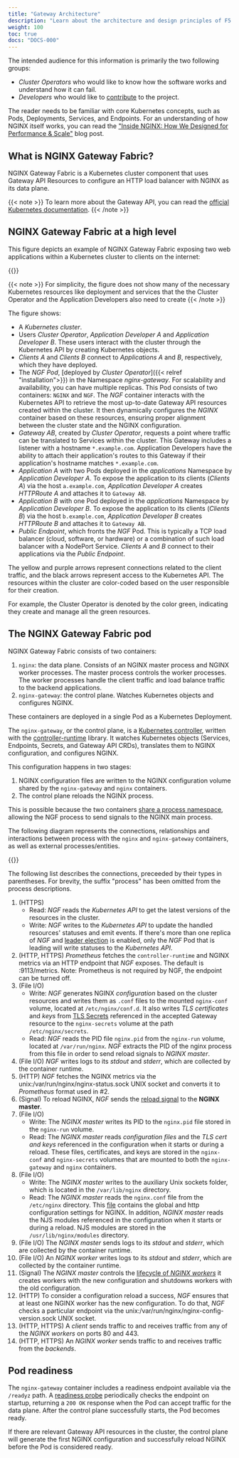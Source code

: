 ```yaml
---
title: "Gateway Architecture"
description: "Learn about the architecture and design principles of F5 NGINX Gateway Fabric."
weight: 100
toc: true
docs: "DOCS-000"
---
```


The intended audience for this information is primarily the two following groups:

- _Cluster Operators_ who would like to know how the software works and understand how it can fail.
- _Developers_ who would like to [contribute](https://github.com/nginxinc/nginx-gateway-fabric/blob/main/CONTRIBUTING.md) to the project.

The reader needs to be familiar with core Kubernetes concepts, such as Pods, Deployments, Services, and Endpoints. For an understanding of how NGINX itself works, you can read the ["Inside NGINX: How We Designed for Performance & Scale"](https://www.nginx.com/blog/inside-nginx-how-we-designed-for-performance-scale/) blog post.

## What is NGINX Gateway Fabric?

NGINX Gateway Fabric is a Kubernetes cluster component that uses Gateway API Resources to configure an HTTP load balancer with NGINX as its data plane.

{{< note >}} To learn more about the Gateway API, you can read the [official Kubernetes documentation](https://gateway-api.sigs.k8s.io/). {{< /note >}}

## NGINX Gateway Fabric at a high level

This figure depicts an example of NGINX Gateway Fabric exposing two web applications within a Kubernetes cluster to clients on the internet:

{{<img src="/img/ngf-high-level.png" alt="">}}

{{< note >}} For simplicity, the figure does not show many of the necessary Kubernetes resources like deployment and services that the the Cluster Operator and the Application Developers also need to create {{< /note >}} 

The figure shows:

- A _Kubernetes cluster_.
- Users _Cluster Operator_, _Application Developer A_ and _Application Developer B_. These users interact with the
cluster through the Kubernetes API by creating Kubernetes objects.
- _Clients A_ and _Clients B_ connect to _Applications A_ and _B_, respectively, which they have deployed.
- The _NGF Pod_, [deployed by _Cluster Operator_]({{< relref "installation">}}) in the Namespace _nginx-gateway_. For
scalability and availability, you can have multiple replicas. This Pod consists of two containers: `NGINX` and `NGF`.
The _NGF_ container interacts with the Kubernetes API to retrieve the most up-to-date Gateway API resources created
within the cluster. It then dynamically configures the _NGINX_ container based on these resources, ensuring proper
alignment between the cluster state and the NGINX configuration.
- _Gateway AB_, created by _Cluster Operator_, requests a point where traffic can be translated to Services within the
cluster. This Gateway includes a listener with a hostname `*.example.com`. Application Developers have the ability to
attach their application's routes to this Gateway if their application's hostname matches `*.example.com`.
- _Application A_ with two Pods deployed in the _applications_ Namespace by _Application Developer A_. To expose the
application to its clients (_Clients A_) via the host `a.example.com`, _Application Developer A_ creates _HTTPRoute A_
and attaches it to `Gateway AB`.
- _Application B_ with one Pod deployed in the _applications_ Namespace by _Application Developer B_. To expose the
application to its clients (_Clients B_) via the host `b.example.com`, _Application Developer B_ creates _HTTPRoute B_
and attaches it to `Gateway AB`.
- _Public Endpoint_, which fronts the _NGF_ Pod. This is typically a TCP load balancer (cloud, software, or hardware)
or a combination of such load balancer with a NodePort Service. _Clients A_ and _B_ connect to their applications via
the _Public Endpoint_.

The yellow and purple arrows represent connections related to the client traffic, and the black arrows represent access to the Kubernetes API. The resources within the cluster are color-coded based on the user responsible for their creation.  

For example, the Cluster Operator is denoted by the color green, indicating they create and manage all the green resources.

## The NGINX Gateway Fabric pod

NGINX Gateway Fabric consists of two containers:

1. `nginx`: the data plane. Consists of an NGINX master process and NGINX worker processes. The master process controls the worker processes. The worker processes handle the client traffic and load balance traffic to the backend applications.
1. `nginx-gateway`: the control plane. Watches Kubernetes objects and configures NGINX.

These containers are deployed in a single Pod as a Kubernetes Deployment.

The `nginx-gateway`, or the control plane, is a [Kubernetes controller](https://kubernetes.io/docs/concepts/architecture/controller/), written with the [controller-runtime](https://github.com/kubernetes-sigs/controller-runtime) library. It watches Kubernetes objects (Services, Endpoints, Secrets, and Gateway API CRDs), translates them to NGINX configuration, and configures NGINX. 

This configuration happens in two stages:

1. NGINX configuration files are written to the NGINX configuration volume shared by the `nginx-gateway` and `nginx`
containers. 
1. The control plane reloads the NGINX process. 

This is possible because the two containers [share a process namespace](https://kubernetes.io/docs/tasks/configure-pod-container/share-process-namespace/), allowing the NGF process to send signals to the NGINX main process.

The following diagram represents the connections, relationships and interactions between process with the `nginx` and `nginx-gateway` containers, as well as external processes/entities.

{{<img src="/img/ngf-pod.png" alt="">}}

The following list describes the connections, preceeded by their types in parentheses. For brevity, the suffix "process" has been omitted from the process descriptions.

1. (HTTPS)
   - Read: _NGF_ reads the _Kubernetes API_ to get the latest versions of the resources in the cluster.
   - Write: _NGF_ writes to the _Kubernetes API_ to update the handled resources' statuses and emit events. If there's
     more than one replica of _NGF_ and [leader election](https://github.com/nginxinc/nginx-gateway-fabric/tree/main/deploy/helm-chart#configuration) is enabled, only
     the _NGF_ Pod that is leading will write statuses to the _Kubernetes API_.
1. (HTTP, HTTPS) _Prometheus_ fetches the `controller-runtime` and NGINX metrics via an HTTP endpoint that _NGF_ exposes.
   The default is :9113/metrics. Note: Prometheus is not required by NGF, the endpoint can be turned off.
1. (File I/O)
   - Write: _NGF_ generates NGINX _configuration_ based on the cluster resources and writes them as `.conf` files to the
     mounted `nginx-conf` volume, located at `/etc/nginx/conf.d`. It also writes _TLS certificates_ and _keys_
     from [TLS Secrets](https://kubernetes.io/docs/concepts/configuration/secret/#tls-secrets) referenced in the accepted Gateway resource to the `nginx-secrets` volume at the
     path `/etc/nginx/secrets`.
   - Read: _NGF_ reads the PID file `nginx.pid` from the `nginx-run` volume, located at `/var/run/nginx`. _NGF_
     extracts the PID of the nginx process from this file in order to send reload signals to _NGINX master_.
1. (File I/O) _NGF_ writes logs to its _stdout_ and _stderr_, which are collected by the container runtime.
1. (HTTP) _NGF_ fetches the NGINX metrics via the unix:/var/run/nginx/nginx-status.sock UNIX socket and converts it to
   _Prometheus_ format used in #2.
1. (Signal) To reload NGINX, _NGF_ sends the [reload signal](https://nginx.org/en/docs/control.html) to the **NGINX master**.
1. (File I/O)
   - Write: The _NGINX master_ writes its PID to the `nginx.pid` file stored in the `nginx-run` volume.
   - Read: The _NGINX master_ reads _configuration files_  and the _TLS cert and keys_ referenced in the configuration when
     it starts or during a reload. These files, certificates, and keys are stored in the `nginx-conf` and `nginx-secrets`
     volumes that are mounted to both the `nginx-gateway` and `nginx` containers.
8. (File I/O)
   - Write: The _NGINX master_ writes to the auxiliary Unix sockets folder, which is located in the `/var/lib/nginx`
     directory.
   - Read: The _NGINX master_ reads the `nginx.conf` file from the `/etc/nginx` directory. This [file](https://github.com/nginxinc/nginx-gateway-fabric/blob/main/internal/mode/static/nginx/conf/nginx.conf) contains
     the global and http configuration settings for NGINX. In addition, _NGINX master_
     reads the NJS modules referenced in the configuration when it starts or during a reload. NJS modules are stored in
     the `/usr/lib/nginx/modules` directory.
9. (File I/O) The _NGINX master_ sends logs to its _stdout_ and _stderr_, which are collected by the container runtime.
10. (File I/O) An _NGINX worker_ writes logs to its _stdout_ and _stderr_, which are collected by the container runtime.
11. (Signal) The _NGINX master_ controls the [lifecycle of _NGINX workers_](https://nginx.org/en/docs/control.html#reconfiguration) it creates workers with the new
    configuration and shutdowns workers with the old configuration.
12. (HTTP) To consider a configuration reload a success, _NGF_ ensures that at least one NGINX worker has the new
    configuration. To do that, _NGF_ checks a particular endpoint via the unix:/var/run/nginx/nginx-config-version.sock
    UNIX socket.
13. (HTTP, HTTPS) A _client_ sends traffic to and receives traffic from any of the _NGINX workers_ on ports 80 and 443.
14. (HTTP, HTTPS) An _NGINX worker_ sends traffic to and receives traffic from the _backends_.

## Pod readiness

The `nginx-gateway` container includes a readiness endpoint available via the `/readyz` path. A [readiness probe](https://kubernetes.io/docs/tasks/configure-pod-container/configure-liveness-readiness-startup-probes/#define-readiness-probes) periodically checks the endpoint on startup, returning a `200 OK` response when the Pod can accept traffic for the data plane. After the control plane successfully starts, the Pod becomes ready.

If there are relevant Gateway API resources in the cluster, the control plane will generate the first NGINX configuration and successfully reload NGINX before the Pod is considered ready.